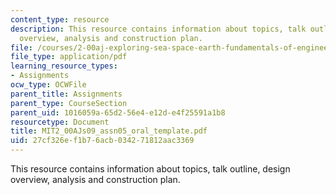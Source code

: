 ```yaml
---
content_type: resource
description: This resource contains information about topics, talk outline, design
  overview, analysis and construction plan.
file: /courses/2-00aj-exploring-sea-space-earth-fundamentals-of-engineering-design-spring-2009/27cf326ef1b76acb034271812aac3369_MIT2_00AJs09_assn05_oral_template.pdf
file_type: application/pdf
learning_resource_types:
- Assignments
ocw_type: OCWFile
parent_title: Assignments
parent_type: CourseSection
parent_uid: 1016059a-65d2-56e4-e12d-e4f25591a1b8
resourcetype: Document
title: MIT2_00AJs09_assn05_oral_template.pdf
uid: 27cf326e-f1b7-6acb-0342-71812aac3369
---
```

This resource contains information about topics, talk outline, design overview, analysis and construction plan.

